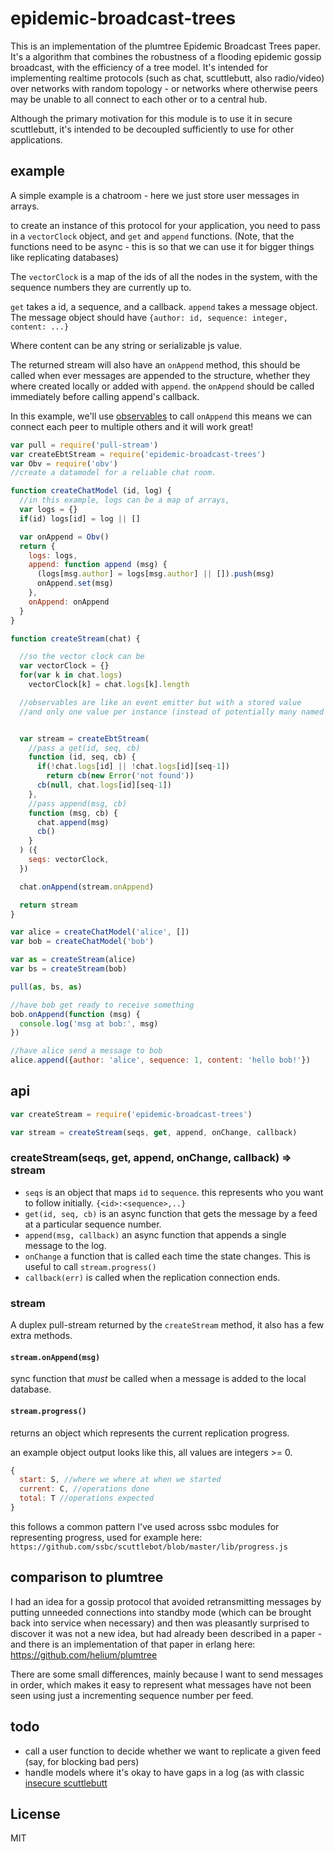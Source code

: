 # epidemic-broadcast-trees

This is an implementation of the plumtree Epidemic Broadcast Trees paper.
It's a algorithm that combines the robustness of a flooding epidemic gossip broadcast,
with the efficiency of a tree model. It's intended for implementing realtime protocols
(such as chat, scuttlebutt, also radio/video) over networks with random topology -
or networks where otherwise peers may be unable to all connect to each other or to a central hub.

Although the primary motivation for this module is to use it in secure scuttlebutt,
it's intended to be decoupled sufficiently to use for other applications.

## example

A simple example is a chatroom - here we just store user messages in arrays.

to create an instance of this protocol for your application, you need to pass in
a `vectorClock` object, and `get` and `append` functions.
(Note, that the functions need to be async - this is so that we can use it for bigger
things like replicating databases)

The `vectorClock` is a map of the ids of all the nodes in the system, with the sequence
numbers they are currently up to.

`get` takes a id, a sequence, and a callback.
`append` takes a message object.
The message object should have `{author: id, sequence: integer, content: ...}`

Where content can be any string or serializable js value.

The returned stream will also have an `onAppend` method, this should be called when ever
messages are appended to the structure, whether they where created locally or added with `append`.
the `onAppend` should be called immediately before calling append's callback.

In this example, we'll use [observables](https://github.com/dominictarr/obv) to call
`onAppend`  this means we can connect each peer to multiple others and it will work great!

``` js
var pull = require('pull-stream')
var createEbtStream = require('epidemic-broadcast-trees')
var Obv = require('obv')
//create a datamodel for a reliable chat room.

function createChatModel (id, log) {
  //in this example, logs can be a map of arrays,
  var logs = {}
  if(id) logs[id] = log || []

  var onAppend = Obv()
  return {
    logs: logs,
    append: function append (msg) {
      (logs[msg.author] = logs[msg.author] || []).push(msg)
      onAppend.set(msg)
    },
    onAppend: onAppend
  }
}

function createStream(chat) {

  //so the vector clock can be
  var vectorClock = {}
  for(var k in chat.logs)
    vectorClock[k] = chat.logs[k].length

  //observables are like an event emitter but with a stored value
  //and only one value per instance (instead of potentially many named events)


  var stream = createEbtStream(
    //pass a get(id, seq, cb)
    function (id, seq, cb) {
      if(!chat.logs[id] || !chat.logs[id][seq-1])
        return cb(new Error('not found'))
      cb(null, chat.logs[id][seq-1])
    },
    //pass append(msg, cb)
    function (msg, cb) {
      chat.append(msg)
      cb()
    }
  ) ({
    seqs: vectorClock,
  })

  chat.onAppend(stream.onAppend)

  return stream
}

var alice = createChatModel('alice', [])
var bob = createChatModel('bob')

var as = createStream(alice)
var bs = createStream(bob)

pull(as, bs, as)

//have bob get ready to receive something
bob.onAppend(function (msg) {
  console.log('msg at bob:', msg)
})

//have alice send a message to bob
alice.append({author: 'alice', sequence: 1, content: 'hello bob!'})

```

## api

``` js
var createStream = require('epidemic-broadcast-trees')

var stream = createStream(seqs, get, append, onChange, callback)
```
### createStream(seqs, get, append, onChange, callback) => stream

* `seqs` is an object that maps `id` to `sequence`.
this represents who you want to follow initially.
`{<id>:<sequence>,..}`
* `get(id, seq, cb)` is an async function that gets the message by a feed at a particular sequence number.
* `append(msg, callback)` an async function that appends a single message to the log.
* `onChange` a function that is called each time the state changes. This is useful to call `stream.progress()`
* `callback(err)` is called when the replication connection ends.

### stream

A duplex pull-stream returned by the `createStream` method, it
also has a few extra methods.

#### `stream.onAppend(msg)`
sync function that _must_ be called when a message is added to the local database.

#### `stream.progress()`

returns an object which represents the current replication progress.

an example object output looks like this, all values are integers >= 0.

``` js
{
  start: S, //where we where at when we started
  current: C, //operations done
  total: T //operations expected
}
```

this follows a common pattern I've used across ssbc modules for representing progress,
used for example here: `https://github.com/ssbc/scuttlebot/blob/master/lib/progress.js`


## comparison to plumtree

I had an idea for a gossip protocol that avoided retransmitting messages by putting
unneeded connections into standby mode (which can be brought back into service when necessary)
and then was pleasantly surprised to discover it was not a new idea, but had already been described
in a paper - and there is an implementation of that paper in erlang here: https://github.com/helium/plumtree

There are some small differences, mainly because I want to send messages in order, which makes
it easy to represent what messages have not been seen using just a incrementing sequence number per feed.

## todo

* call a user function to decide whether we want to replicate a given feed (say, for blocking bad pers)
* handle models where it's okay to have gaps in a log (as with classic [insecure scuttlebutt](https://github.com/dominictarr/scuttlebutt)

## License

MIT





